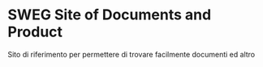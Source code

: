 # SWEG Site of Documents and Product
Sito di riferimento per permettere di trovare facilmente documenti ed altro
